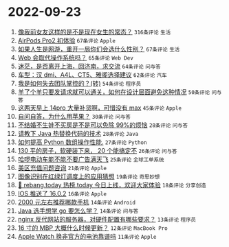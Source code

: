 # 2022-09-23

1. [像我前女友这样的是不是现在女生的常态？](https://www.v2ex.com/t/882353) `316条评论` `生活`
1. [AirPods Pro2 初体验](https://www.v2ex.com/t/882311) `67条评论` `Apple`
1. [如果人生是网游，重开一局你们会选什么性别？](https://www.v2ex.com/t/882380) `67条评论` `生活`
1. [Web 会取代操作系统吗？](https://www.v2ex.com/t/882341) `65条评论` `Web Dev`
1. [迷茫，是否离开上海，回济南，求交流](https://www.v2ex.com/t/882291) `64条评论` `问与答`
1. [车型：汉 dmi、A4L、CT5、雅阁选择建议](https://www.v2ex.com/t/882331) `62条评论` `汽车`
1. [我是如何失去团队掌控的？(转)](https://www.v2ex.com/t/882400) `54条评论` `程序员`
1. [羊了个羊只要发请求就可以通关，如何在设计层面避免这种情况](https://www.v2ex.com/t/882304) `50条评论` `问与答`
1. [这两天早上 14pro 大量补货啊，可惜没有 max](https://www.v2ex.com/t/882284) `45条评论` `Apple`
1. [自问自答，为什么用苹果？](https://www.v2ex.com/t/882376) `30条评论` `问与答`
1. [不结婚不生娃不买房是不是可以免除 99%的烦恼](https://www.v2ex.com/t/882436) `28条评论` `问与答`
1. [请教下 Java 热替换代码的技术](https://www.v2ex.com/t/882334) `28条评论` `Java`
1. [如何提高 Python 数组操作性能.](https://www.v2ex.com/t/882441) `27条评论` `Python`
1. [130 平的房子，软硬装下来， 20 个能搞定不](https://www.v2ex.com/t/882395) `26条评论` `问与答`
1. [哈啰电动车能不能不要广告满天飞](https://www.v2ex.com/t/882292) `25条评论` `全球工单系统`
1. [美区充值问题咨询](https://www.v2ex.com/t/882301) `21条评论` `Apple`
1. [图像识别在红绿灯调度上的应用猜想](https://www.v2ex.com/t/882288) `19条评论` `奇思妙想`
1. [🎉 rebang.today 热榜.today 今日上线，欢迎大家体验](https://www.v2ex.com/t/882419) `18条评论` `分享创造`
1. [IOS 推送了 16.0.2](https://www.v2ex.com/t/882299) `16条评论` `Apple`
1. [2000 元左右推荐哪款手机](https://www.v2ex.com/t/882307) `14条评论` `Android`
1. [Java 选手想学 go 要怎么学？](https://www.v2ex.com/t/882285) `14条评论` `问与答`
1. [nginx 反代网站的服务器，对硬件配置有哪些要求？](https://www.v2ex.com/t/882289) `13条评论` `程序员`
1. [16 寸的 MBP 大概什么时候更新？](https://www.v2ex.com/t/882427) `12条评论` `MacBook Pro`
1. [Apple Watch 换非官方的电池靠谱吗](https://www.v2ex.com/t/882425) `11条评论` `Apple`
